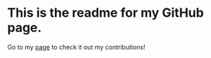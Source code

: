 # This is the readme for my GitHub page.
Go to my [page](https://www.github.com/onegneissguy) to check it out my contributions!
